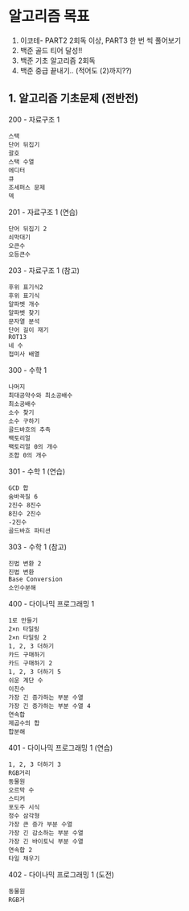 # 알고리즘 목표
1. 이코테- PART2 2회독 이상, PART3 한 번 씩 풀어보기
2. 백준 골드 티어 달성!!
3. 백준 기초 알고리즘 2회독
4. 백준 중급 끝내기.. (적어도 (2)까지??)

## 1.  알고리즘 기초문제 (전반전) 
200 - 자료구조 1
```
스택
단어 뒤집기
괄호
스택 수열
에디터
큐
조세퍼스 문제
덱
```
201 - 자료구조 1 (연습)
```
단어 뒤집기 2
쇠막대기
오큰수
오등큰수
```
203 - 자료구조 1 (참고)
```
후위 표기식2
후위 표기식
알파벳 개수
알파벳 찾기
문자열 분석
단어 길이 재기
ROT13
네 수
접미사 배열
```
300 - 수학 1
```
나머지
최대공약수와 최소공배수
최소공배수
소수 찾기
소수 구하기
골드바흐의 추측
팩토리얼
팩토리얼 0의 개수
조합 0의 개수
```
301 - 수학 1 (연습)
```
GCD 합
숨바꼭질 6
2진수 8진수
8진수 2진수
-2진수
골드바흐 파티션
```
303 - 수학 1 (참고)
```
진법 변환 2
진법 변환
Base Conversion
소인수분해
```
400 - 다이나믹 프로그래밍 1
```
1로 만들기
2×n 타일링
2×n 타일링 2
1, 2, 3 더하기
카드 구매하기
카드 구매하기 2
1, 2, 3 더하기 5
쉬운 계단 수
이친수
가장 긴 증가하는 부분 수열
가장 긴 증가하는 부분 수열 4
연속합
제곱수의 합
합분해
```
401 - 다이나믹 프로그래밍 1 (연습)
```
1, 2, 3 더하기 3
RGB거리
동물원
오르막 수
스티커
포도주 시식
정수 삼각형
가장 큰 증가 부분 수열
가장 긴 감소하는 부분 수열
가장 긴 바이토닉 부분 수열
연속합 2
타일 채우기
```
402 - 다이나믹 프로그래밍 1 (도전)
```
동물원
RGB거
```
